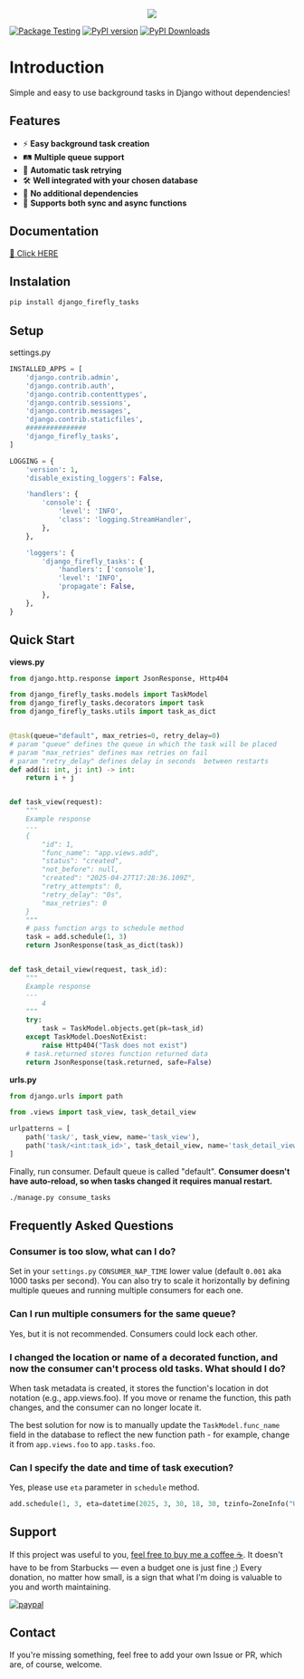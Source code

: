 <p align="center">
  <img src="https://i.imgur.com/kshLe4w.png">
</p>

[![Package Testing](https://github.com/lukas346/django_firefly_tasks/actions/workflows/testing.yml/badge.svg)](https://github.com/lukas346/django_firefly_tasks/actions/workflows/testing.yml)
[![PyPI version](https://badge.fury.io/py/django-firefly-tasks.svg)](https://badge.fury.io/py/django-firefly-tasks)
[![PyPI Downloads](https://static.pepy.tech/badge/django-firefly-tasks)](https://pepy.tech/projects/django-firefly-tasks)

# Introduction

Simple and easy to use background tasks in Django without dependencies!

## Features

* ⚡ **Easy background task creation**
* 🛤️ **Multiple queue support**
* 🔄 **Automatic task retrying**
* 🛠️ **Well integrated with your chosen database**
* 🚫 **No additional dependencies**
* 🔀 **Supports both sync and async functions**

## Documentation

[🙂 Click HERE ](https://lukas346.github.io/django_firefly_tasks/)

## Instalation

```bash
pip install django_firefly_tasks
```

## Setup
settings.py
```python
INSTALLED_APPS = [
    'django.contrib.admin',
    'django.contrib.auth',
    'django.contrib.contenttypes',
    'django.contrib.sessions',
    'django.contrib.messages',
    'django.contrib.staticfiles',
    ###############
    'django_firefly_tasks',
]

LOGGING = {
    'version': 1,
    'disable_existing_loggers': False,

    'handlers': {
        'console': {
            'level': 'INFO',
            'class': 'logging.StreamHandler',
        },
    },

    'loggers': {
        'django_firefly_tasks': {
            'handlers': ['console'],
            'level': 'INFO',
            'propagate': False,
        },
    },
}
```

## Quick Start
**views.py**
```python
from django.http.response import JsonResponse, Http404

from django_firefly_tasks.models import TaskModel
from django_firefly_tasks.decorators import task
from django_firefly_tasks.utils import task_as_dict


@task(queue="default", max_retries=0, retry_delay=0)
# param "queue" defines the queue in which the task will be placed
# param "max_retries" defines max retries on fail
# param "retry_delay" defines delay in seconds  between restarts
def add(i: int, j: int) -> int:
    return i + j


def task_view(request):
    """
    Example response
    ---
    {
        "id": 1,
        "func_name": "app.views.add",
        "status": "created",
        "not_before": null,
        "created": "2025-04-27T17:28:36.109Z",
        "retry_attempts": 0,
        "retry_delay": "0s",
        "max_retries": 0
    }
    """
    # pass function args to schedule method
    task = add.schedule(1, 3)
    return JsonResponse(task_as_dict(task))


def task_detail_view(request, task_id):
    """
    Example response
    ---
        4
    """
    try:
        task = TaskModel.objects.get(pk=task_id)
    except TaskModel.DoesNotExist:
        raise Http404("Task does not exist")
    # task.returned stores function returned data 
    return JsonResponse(task.returned, safe=False)
```
**urls.py**
```python
from django.urls import path

from .views import task_view, task_detail_view

urlpatterns = [
    path('task/', task_view, name='task_view'),
    path('task/<int:task_id>', task_detail_view, name='task_detail_view'),
]
```

Finally, run consumer. Default queue is called "default". **Consumer doesn't have  auto-reload, so when tasks changed it requires manual restart.**
```bash
./manage.py consume_tasks
```

## Frequently Asked Questions
### Consumer is too slow, what can I do?
Set in your `settings.py` `CONSUMER_NAP_TIME` lower value (default `0.001` aka 1000 tasks per second). You can also try to scale it horizontally by defining multiple queues and running multiple consumers for each one.
### Can I run multiple consumers for the same queue?
Yes, but it is not recommended. Consumers could lock each other.
### I changed the location or name of a decorated function, and now the consumer can't process old tasks. What should I do?
When task metadata is created, it stores the function's location in dot notation (e.g., app.views.foo). If you move or rename the function, this path changes, and the consumer can no longer locate it.

The best solution for now is to manually update the `TaskModel.func_name` field in the database to reflect the new function path - for example, change it from `app.views.foo` to `app.tasks.foo`.
### Can I specify the date and time of task execution?
Yes, please use `eta` parameter in `schedule` method.
```python
add.schedule(1, 3, eta=datetime(2025, 3, 30, 18, 30, tzinfo=ZoneInfo("UTC")))
```

## Support

If this project was useful to you, [feel free to buy me a coffee ☕](https://www.paypal.com/donate/?hosted_button_id=Q7LLNBFFFY57Q). It doesn't have to be from Starbucks — even a budget one is just fine ;) Every donation, no matter how small, is a sign that what I’m doing is valuable to you and worth maintaining.

[![paypal](https://www.paypalobjects.com/en_US/i/btn/btn_donateCC_LG.gif)](https://www.paypal.com/donate/?hosted_button_id=Q7LLNBFFFY57Q)

## Contact
If you're missing something, feel free to add your own Issue or PR, which are, of course, welcome.
